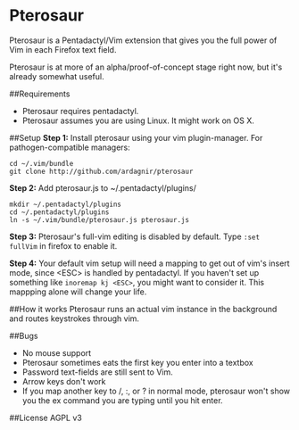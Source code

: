 Pterosaur
=========

Pterosaur is a Pentadactyl/Vim extension that gives you the full power of Vim in each Firefox text field.

Pterosaur is at more of an alpha/proof-of-concept stage right now, but it's already somewhat useful.


##Requirements
- Pterosaur requires pentadactyl.
- Pterosaur assumes you are using Linux. It might work on OS X.

##Setup
**Step 1:** Install pterosaur using your vim plugin-manager. For pathogen-compatible managers:

    cd ~/.vim/bundle
    git clone http://github.com/ardagnir/pterosaur
    
**Step 2:** Add pterosaur.js to ~/.pentadactyl/plugins/

    mkdir ~/.pentadactyl/plugins
    cd ~/.pentadactyl/plugins
    ln -s ~/.vim/bundle/pterosaur.js pterosaur.js

**Step 3:** Pterosaur's full-vim editing is disabled by default. Type `:set fullVim` in firefox to enable it.

**Step 4:** Your default vim setup will need a mapping to get out of vim's insert mode, since \<ESC\> is handled by pentadactyl.
If you haven't set up something like `inoremap kj <ESC>`, you might want to consider it. This mappping alone will change your life.

##How it works
Pterosaur runs an actual vim instance in the background and routes keystrokes through vim.

##Bugs
- No mouse support
- Pterosaur sometimes eats the first key you enter into a textbox
- Password text-fields are still sent to Vim.
- Arrow keys don't work
- If you map another key to /, :, or ? in normal mode, pterosaur won't show you the ex command you are typing until you hit enter.

##License
AGPL v3

